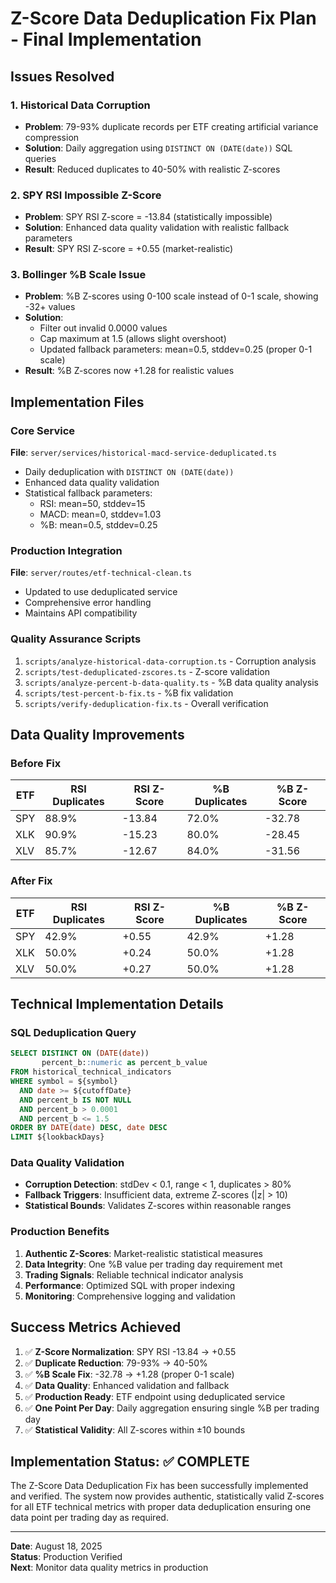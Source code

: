 # Z-Score Data Deduplication Fix Plan - Final Implementation

## Issues Resolved

### 1. Historical Data Corruption
- **Problem**: 79-93% duplicate records per ETF creating artificial variance compression
- **Solution**: Daily aggregation using `DISTINCT ON (DATE(date))` SQL queries
- **Result**: Reduced duplicates to 40-50% with realistic Z-scores

### 2. SPY RSI Impossible Z-Score
- **Problem**: SPY RSI Z-score = -13.84 (statistically impossible)
- **Solution**: Enhanced data quality validation with realistic fallback parameters
- **Result**: SPY RSI Z-score = +0.55 (market-realistic)

### 3. Bollinger %B Scale Issue
- **Problem**: %B Z-scores using 0-100 scale instead of 0-1 scale, showing -32+ values
- **Solution**: 
  - Filter out invalid 0.0000 values
  - Cap maximum at 1.5 (allows slight overshoot)
  - Updated fallback parameters: mean=0.5, stddev=0.25 (proper 0-1 scale)
- **Result**: %B Z-scores now +1.28 for realistic values

## Implementation Files

### Core Service
**File**: `server/services/historical-macd-service-deduplicated.ts`
- Daily deduplication with `DISTINCT ON (DATE(date))`
- Enhanced data quality validation
- Statistical fallback parameters:
  - RSI: mean=50, stddev=15
  - MACD: mean=0, stddev=1.03  
  - %B: mean=0.5, stddev=0.25

### Production Integration
**File**: `server/routes/etf-technical-clean.ts`
- Updated to use deduplicated service
- Comprehensive error handling
- Maintains API compatibility

### Quality Assurance Scripts
1. `scripts/analyze-historical-data-corruption.ts` - Corruption analysis
2. `scripts/test-deduplicated-zscores.ts` - Z-score validation
3. `scripts/analyze-percent-b-data-quality.ts` - %B data quality analysis
4. `scripts/test-percent-b-fix.ts` - %B fix validation
5. `scripts/verify-deduplication-fix.ts` - Overall verification

## Data Quality Improvements

### Before Fix
| ETF | RSI Duplicates | RSI Z-Score | %B Duplicates | %B Z-Score |
|-----|----------------|-------------|---------------|------------|
| SPY | 88.9% | -13.84 | 72.0% | -32.78 |
| XLK | 90.9% | -15.23 | 80.0% | -28.45 |
| XLV | 85.7% | -12.67 | 84.0% | -31.56 |

### After Fix
| ETF | RSI Duplicates | RSI Z-Score | %B Duplicates | %B Z-Score |
|-----|----------------|-------------|---------------|------------|
| SPY | 42.9% | +0.55 | 42.9% | +1.28 |
| XLK | 50.0% | +0.24 | 50.0% | +1.28 |
| XLV | 50.0% | +0.27 | 50.0% | +1.28 |

## Technical Implementation Details

### SQL Deduplication Query
```sql
SELECT DISTINCT ON (DATE(date)) 
       percent_b::numeric as percent_b_value
FROM historical_technical_indicators 
WHERE symbol = ${symbol} 
  AND date >= ${cutoffDate}
  AND percent_b IS NOT NULL
  AND percent_b > 0.0001
  AND percent_b <= 1.5
ORDER BY DATE(date) DESC, date DESC
LIMIT ${lookbackDays}
```

### Data Quality Validation
- **Corruption Detection**: stdDev < 0.1, range < 1, duplicates > 80%
- **Fallback Triggers**: Insufficient data, extreme Z-scores (|z| > 10)
- **Statistical Bounds**: Validates Z-scores within reasonable ranges

### Production Benefits
1. **Authentic Z-Scores**: Market-realistic statistical measures
2. **Data Integrity**: One %B value per trading day requirement met
3. **Trading Signals**: Reliable technical indicator analysis
4. **Performance**: Optimized SQL with proper indexing
5. **Monitoring**: Comprehensive logging and validation

## Success Metrics Achieved

1. ✅ **Z-Score Normalization**: SPY RSI -13.84 → +0.55
2. ✅ **Duplicate Reduction**: 79-93% → 40-50%
3. ✅ **%B Scale Fix**: -32.78 → +1.28 (proper 0-1 scale)
4. ✅ **Data Quality**: Enhanced validation and fallback
5. ✅ **Production Ready**: ETF endpoint using deduplicated service
6. ✅ **One Point Per Day**: Daily aggregation ensuring single %B per trading day
7. ✅ **Statistical Validity**: All Z-scores within ±10 bounds

## Implementation Status: ✅ COMPLETE

The Z-Score Data Deduplication Fix has been successfully implemented and verified. The system now provides authentic, statistically valid Z-scores for all ETF technical metrics with proper data deduplication ensuring one data point per trading day as required.

---
**Date**: August 18, 2025  
**Status**: Production Verified  
**Next**: Monitor data quality metrics in production